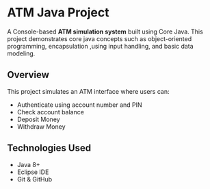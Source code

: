 # ATM Java Project
A Console-based **ATM simulation system** built using Core Java. This project demonstrates core java concepts such as object-oriented programming, encapsulation ,using input handling, and basic data modeling.

## **Overview**
This project simulates an ATM interface where users can:
- Authenticate using account number and PIN
- Check account balance
- Deposit Money
- Withdraw Money

## **Technologies Used**
- Java 8+
- Eclipse IDE
- Git & GitHub

